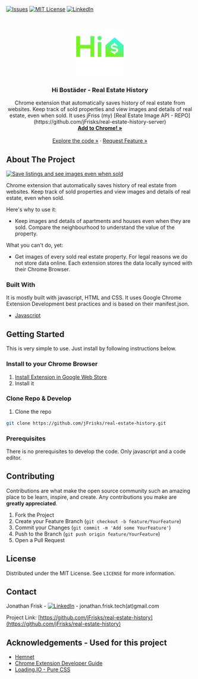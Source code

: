 
<!-- PROJECT SHIELDS -->
<!--
*** I'm using markdown "reference style" links for readability.
*** Reference links are enclosed in brackets [ ] instead of parentheses ( ).
*** See the bottom of this document for the declaration of the reference variables
*** for contributors-url, forks-url, etc. This is an optional, concise syntax you may use.
*** https://www.markdownguide.org/basic-syntax/#reference-style-links
*** [![Contributors][contributors-shield]][contributors-url]
-->

[![Issues][issues-shield]][issues-url]
[![MIT License][license-shield]][license-url]
[![LinkedIn][linkedin-shield]][linkedin-url]


<!-- PROJECT LOGO -->
<br />
<p align="center">
  <a href="https://github.com/jFrisks/real-estate-history">
    <img src="src/chrome_extension/images/icon@128w.png" alt="Logo" width="128" height="128">
  </a>

  <h3 align="center">Hi Bostäder - Real Estate History</h3>

  <p align="center">
    Chrome extension that automatically saves history of real estate from websites. Keep track of sold properties and view images and details of real estate, even when sold. 
    It uses jFriss (my) [Real Estate Image API - REPO](https://github.com/jFrisks/real-estate-history-server)
    <br />
    <a href="https://chrome.google.com/webstore/detail/mclndpdogncpmdahpdglcfmhcknijldk/publish-accepted?authuser=1&hl=sv"><strong>Add to Chrome! »</strong></a>
    <br />
    <br />
    <a href="https://github.com/jFrisks/real-estate-history/tree/master/src">Explore the code »</a>
    ·
    <a href="https://github.com/jFrisks/real-estate-history/issues">Request Feature »</a>
  </p>
</p>




<!-- ABOUT THE PROJECT -->
## About The Project

[![Save listings and see images even when sold][product-screenshot]](https://lh3.googleusercontent.com/FYNB8Z12rdCa1LEVZW7Da3XolLC2H70C7f5fK1fvIBl5cz3AhaW0CmjUPHnGzHZ7G_fJzd0-sA=w640-h400-e365)

Chrome extension that automatically saves history of real estate from websites. Keep track of sold properties and view images and details of real estate, even when sold.

Here's why to use it:
* Keep images and details of apartments and houses even when they are sold. Compare the neighbourhood to understand the value of the property.

What you can't do, yet:
* Get images of every sold real estate property. For legal reasons we do not store data online. Each extension stores the data locally synced with their Chrome Browser.


### Built With
It is mostly built with javascript, HTML and CSS. It uses Google Chrome Extension Development best practices and is based on their manifest.json.
* [Javascript](https://www.javascript.com/)



<!-- GETTING STARTED -->
## Getting Started
This is very simple to use. Just install by following instructions below. 


### Install to your Chrome Browser
1. [Install Extension in Google Web Store](https://chrome.google.com/webstore/detail/mclndpdogncpmdahpdglcfmhcknijldk/publish-accepted?authuser=1&hl=sv)
2. Install it

### Clone Repo & Develop

1. Clone the repo
```sh
git clone https://github.com/jFrisks/real-estate-history.git
```

### Prerequisites

There is no prerequisites to develop the code. Only javascript and a code editor.

<!-- CONTRIBUTING -->
## Contributing

Contributions are what make the open source community such an amazing place to be learn, inspire, and create. Any contributions you make are **greatly appreciated**.

1. Fork the Project
2. Create your Feature Branch (`git checkout -b feature/YourFeature`)
3. Commit your Changes (`git commit -m 'Add some YourFeature'`)
4. Push to the Branch (`git push origin feature/YourFeature`)
5. Open a Pull Request



<!-- LICENSE -->
## License

Distributed under the MIT License. See `LICENSE` for more information.



<!-- CONTACT -->
## Contact

Jonathan Frisk - [![LinkedIn][linkedin-shield]][linkedin-url] - jonathan.frisk.tech(at)gmail.com

Project Link: [https://github.com/jFrisks/real-estate-history](https://github.com/jFrisks/real-estate-history)



<!-- ACKNOWLEDGEMENTS -->
## Acknowledgements - Used for this project
* [Hemnet](https://www.hemnet.se/)
* [Chrome Extension Developer Guide](https://developer.chrome.com/extensions/devguide)
* [Loading.IO - Pure CSS](https://loading.io/css/)



<!-- MARKDOWN LINKS & IMAGES -->
<!-- https://www.markdownguide.org/basic-syntax/#reference-style-links -->
[contributors-shield]: https://img.shields.io/github/contributors/othneildrew/Best-README-Template.svg?style=flat-square
[contributors-url]: https://github.com/othneildrew/Best-README-Template/graphs/contributors
[forks-shield]: https://img.shields.io/github/forks/othneildrew/Best-README-Template.svg?style=flat-square
[forks-url]: https://github.com/othneildrew/Best-README-Template/network/members
[stars-shield]: https://img.shields.io/github/stars/othneildrew/Best-README-Template.svg?style=flat-square
[stars-url]: https://github.com/othneildrew/Best-README-Template/stargazers
[issues-shield]: https://img.shields.io/github/issues/othneildrew/Best-README-Template.svg?style=flat-square
[issues-url]: https://github.com/jFrisks/real-estate-history/issues
[license-shield]: https://img.shields.io/github/license/othneildrew/Best-README-Template.svg?style=flat-square
[license-url]: https://github.com/jFrisks/real-estate-history/blob/master/LICENSE.txt
[linkedin-shield]: https://img.shields.io/badge/-LinkedIn-black.svg?style=flat-square&logo=linkedin&colorB=555
[linkedin-url]: https://linkedin.com/in/jonathanfrisk
[product-screenshot]: https://lh3.googleusercontent.com/FYNB8Z12rdCa1LEVZW7Da3XolLC2H70C7f5fK1fvIBl5cz3AhaW0CmjUPHnGzHZ7G_fJzd0-sA=w640-h400-e365
